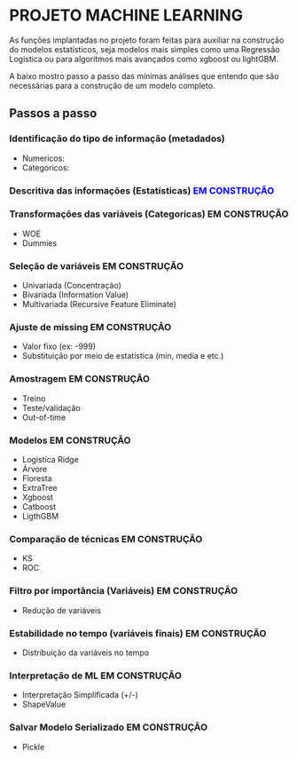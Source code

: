 # PROJETO MACHINE LEARNING

As funções implantadas no projeto foram feitas para auxiliar na construção do modelos estatísticos, seja modelos mais simples como uma Regressão Logística ou para algoritmos mais avançados como xgboost ou lightGBM.

A baixo mostro passo a passo das mínimas análises que entendo que são necessárias para a construção de um modelo completo.

## Passos a passo

### Identificação do tipo de informação (metadados)

- Numericos: 
- Categoricos:

### Descritiva das informações (Estatísticas) <span style="color:blue">EM CONSTRUÇÃO</span>

### Transformações das variáveis (Categoricas) <font collor="#ff0000"> EM CONSTRUÇÃO </font>

- WOE
- Dummies

### Seleção de variáveis <font collor="#ff0000"> EM CONSTRUÇÃO </font>

- Univariada (Concentração)
- Bivariada (Information Value)
- Multivariada (Recursive Feature Eliminate)

### Ajuste de missing <font collor="#ff0000"> EM CONSTRUÇÃO </font>

- Valor fixo (ex: -999)
- Substituição por meio de estatística (min, media e etc.)

### Amostragem <font collor="#ff0000"> EM CONSTRUÇÃO </font>

- Treino
- Teste/validação
- Out-of-time

### Modelos <font collor="#ff0000"> EM CONSTRUÇÃO </font>

- Logistica Ridge
- Árvore
- Floresta
- ExtraTree
- Xgboost
- Catboost
- LigthGBM

### Comparação de técnicas <font collor="#ff0000"> EM CONSTRUÇÃO </font>

- KS
- ROC

### Filtro por importância (Variáveis) <font collor="#ff0000"> EM CONSTRUÇÃO </font>

- Redução de variáveis 

### Estabilidade no tempo (variáveis finais) <font collor="#ff0000"> EM CONSTRUÇÃO </font>

- Distribuição da variáveis no tempo

### Interpretação de ML <font collor="#ff0000"> EM CONSTRUÇÃO </font>

- Interpretação Simplificada (+/-)
- ShapeValue

### Salvar Modelo Serializado <font collor="#ff0000"> EM CONSTRUÇÃO </font>

- Pickle
